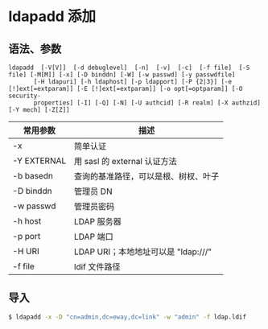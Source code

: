 # ldapadd 添加

## 语法、参数

```syntax
ldapadd  [-V[V]]  [-d debuglevel]  [-n]  [-v]  [-c]  [-f file]  [-S file] [-M[M]] [-x] [-D binddn] [-W] [-w passwd] [-y passwdfile]
       [-H ldapuri] [-h ldaphost] [-p ldapport] [-P {2|3}] [-e [!]ext[=extparam]] [-E [!]ext[=extparam]] [-o opt[=optparam]] [-O security-
       properties] [-I] [-Q] [-N] [-U authcid] [-R realm] [-X authzid] [-Y mech] [-Z[Z]]
```

| 常用参数    | 描述                                 |
| ----------- | ------------------------------------ |
| -x          | 简单认证                             |
| -Y EXTERNAL | 用 sasl 的 external 认证方法         |
| -b basedn   | 查询的基准路径，可以是根、树杈、叶子 |
| -D binddn   | 管理员 DN                            |
| -w passwd   | 管理员密码                           |
| -h host     | LDAP 服务器                          |
| -p port     | LDAP 端口                            |
| -H URI      | LDAP URI；本地地址可以是 "ldap:///"  |
| -f file     | ldif 文件路径                        |

## 导入

```sh
$ ldapadd -x -D "cn=admin,dc=eway,dc=link" -w "admin" -f ldap.ldif
```